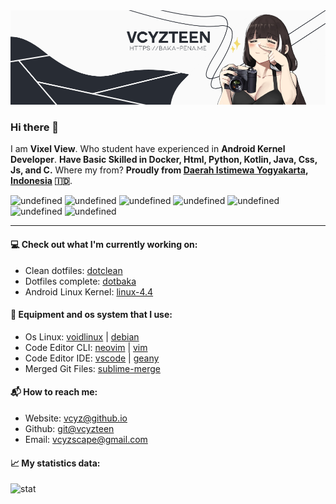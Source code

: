 <kbd>
<img src="banner.png" />
</kbd>

### Hi there 👋

I am **Vixel View**. Who student have experienced in **Android Kernel Developer**. **Have Basic Skilled in Docker, Html, Python, Kotlin, Java, Css, Js, and C.** Where my from? **Proudly from [Daerah Istimewa Yogyakarta](https://g.co/kgs/MHRU7Y), [Indonesia](https://www.google.com/maps/place/Indonesia/@-2.44565,117.8888,3z/data=!4m2!3m1!1s0x2c4c07d7496404b7:0xe37b4de71badf485) 🇮🇩**.

<img alt="undefined" src="https://img.shields.io/badge/python-color?color=ACB0D0&style=for-the-badge&logo=python&labelColor=1A1B26" width="70"></a>
<img alt="undefined" src="https://img.shields.io/badge/kotlin-color?color=ACB0D0&style=for-the-badge&logo=kotlin&labelColor=1A1B26" width="70"></a>
<img alt="undefined" src="https://img.shields.io/badge/java-color?color=ACB0D0&style=for-the-badge&logo=java&labelColor=1A1B26" width="62"></a>
<img alt="undefined" src="https://img.shields.io/badge/html-color?color=ACB0D0&style=for-the-badge&logo=html5&labelColor=1A1B26" width="66"></a>
<img alt="undefined" src="https://img.shields.io/badge/css-color?color=ACB0D0&style=for-the-badge&logo=css3&labelColor=1A1B26" width="58"></a>
<img alt="undefined" src="https://img.shields.io/badge/js-color?color=ACB0D0&style=for-the-badge&logo=JavaScript&labelColor=1A1B26" width="52"></a>
<img alt="undefined" src="https://img.shields.io/badge/c-color?color=ACB0D0&style=for-the-badge&logo=C&labelColor=1A1B26" width="48"></a>

---

#### 💻 Check out what I'm currently working on:
 * Clean dotfiles: [dotclean](https://github.com/vcyzteen/dotclean.git)
 * Dotfiles complete: [dotbaka](https://github.com/vcyzteen/dotbaka.git)
 * Android Linux Kernel: [linux-4.4](https://github.com/vcyzteen/linux.git)

#### 🧰 Equipment and os system that I use:
 * Os Linux: [voidlinux](https://voidlinux.org) | [debian](https://debian.org)
 * Code Editor CLI: [neovim](https://neovim.io) | [vim](http://www.vim.org)
 * Code Editor IDE: [vscode](https://code.visualstudio.com) | [geany](https://www.geany.org)
 * Merged Git Files: [sublime-merge](https://www.sublimemerge.com)

#### 📬 How to reach me:
 * Website: [vcyz@github.io](https://vcyzteen.github.io)
 * Github: [git@vcyzteen](https://github.com/vcyzteen)
 * Email: vcyzscape@gmail.com

#### 📈 My statistics data:
![stat](https://github-readme-stats.vercel.app/api?username=vcyzteen&&show_icons=true&&custom_title=Vcyzteen-Github-Stats&&hide_border=boolean&&theme=tokyonight)
